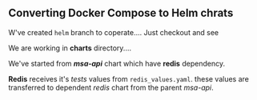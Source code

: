 ## Converting Docker Compose to Helm chrats
W've created `helm` branch to coperate....
Just checkout and see  

We are working in __charts__ directory....  

We've started from ___msa-api___ chart which have __redis__ dependency.

__Redis__ receives it's _tests_ values from `redis_values.yaml`.
these values are transferred to dependent _redis_ chart from the parent _msa-api_.
